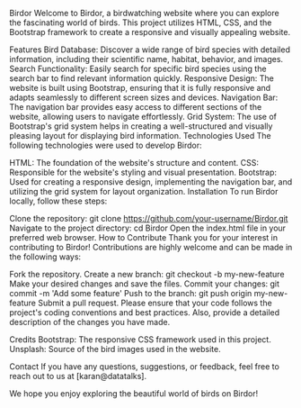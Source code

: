 Birdor
Welcome to Birdor, a birdwatching website where you can explore the fascinating world of birds. This project utilizes HTML, CSS, and the Bootstrap framework to create a responsive and visually appealing website.

Features
Bird Database: Discover a wide range of bird species with detailed information, including their scientific name, habitat, behavior, and images.
Search Functionality: Easily search for specific bird species using the search bar to find relevant information quickly.
Responsive Design: The website is built using Bootstrap, ensuring that it is fully responsive and adapts seamlessly to different screen sizes and devices.
Navigation Bar: The navigation bar provides easy access to different sections of the website, allowing users to navigate effortlessly.
Grid System: The use of Bootstrap's grid system helps in creating a well-structured and visually pleasing layout for displaying bird information.
Technologies Used
The following technologies were used to develop Birdor:

HTML: The foundation of the website's structure and content.
CSS: Responsible for the website's styling and visual presentation.
Bootstrap: Used for creating a responsive design, implementing the navigation bar, and utilizing the grid system for layout organization.
Installation
To run Birdor locally, follow these steps:

Clone the repository: git clone https://github.com/your-username/Birdor.git
Navigate to the project directory: cd Birdor
Open the index.html file in your preferred web browser.
How to Contribute
Thank you for your interest in contributing to Birdor! Contributions are highly welcome and can be made in the following ways:

Fork the repository.
Create a new branch: git checkout -b my-new-feature
Make your desired changes and save the files.
Commit your changes: git commit -m 'Add some feature'
Push to the branch: git push origin my-new-feature
Submit a pull request.
Please ensure that your code follows the project's coding conventions and best practices. Also, provide a detailed description of the changes you have made.

Credits
Bootstrap: The responsive CSS framework used in this project.
Unsplash: Source of the bird images used in the website.

Contact
If you have any questions, suggestions, or feedback, feel free to reach out to us at [karan@datatalks].

We hope you enjoy exploring the beautiful world of birds on Birdor!
